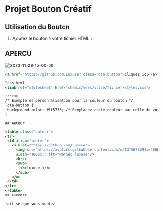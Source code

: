 # Projet Bouton Créatif

## Utilisation du Bouton

1. Ajoutez le bouton à votre fichier HTML :
## APERCU
![2023-11-29-15-00-08](https://github.com/Luxuse/css-bouton-exemple/assets/137567329/d280e0fd-0f97-4cb4-840c-af8a0d552784)

   ```html  link 
   <a href="https://github.com/Luxuse" class="cta-button">Cliquez ici</a>

"css html
<link rel="stylesheet" href="chemin/vers/votre/fichier/styles.css">

'''css 
/* Exemple de personnalisation pour la couleur du bouton */
.cta-button {
    background-color: #ff5733; /* Remplacez cette couleur par celle de votre choix */
}

## Auteur

<table class="auteur">
  <tr>
    <td align="center">
      <a href="https://github.com/Luxuse">
        <img src="https://avatars.githubusercontent.com/u/137567329?s=400&u=51286bbea1c5a95e9a7917fe240c5cf75afd7f31&v=4" 
        width="100px;" alt="Mathéo luxuse"/>
        <br/>
        <sub>
          <b>luxuse </b>
        </sub>
      </a>
    </td>
  </tr>
</table>
## Licence

fait se que vous voulez 
